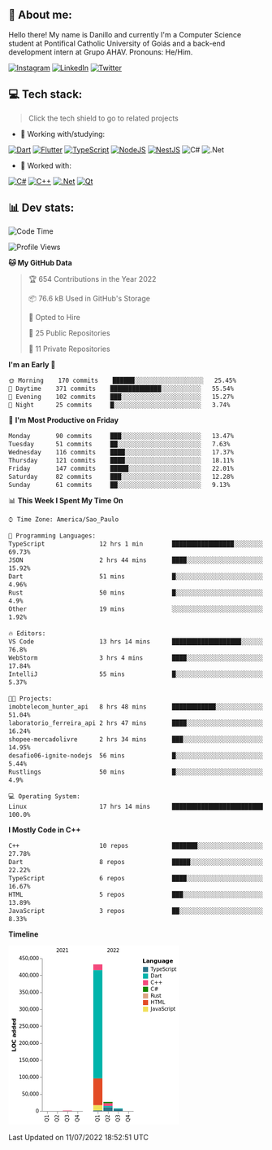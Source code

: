## 🌈 About me:
Hello there! My name is Danillo and currently I'm a Computer Science student at Pontifical Catholic University of Goiás and a back-end development intern at Grupo AHAV. Pronouns: He/Him.

[![Instagram](https://img.shields.io/badge/Instagram-%23E4405F.svg?logo=Instagram&logoColor=white)](https://instagram.com/danilloilggner) [![LinkedIn](https://img.shields.io/badge/LinkedIn-%230077B5.svg?logo=linkedin&logoColor=white)](https://linkedin.com/in/danilloism) [![Twitter](https://img.shields.io/badge/Twitter-%231DA1F2.svg?logo=Twitter&logoColor=white)](https://twitter.com/danilloism) 

## 💻 Tech stack:
> Click the tech shield to go to related projects

- 🔭 Working with/studying:

[![Dart](https://img.shields.io/badge/dart-%230175C2.svg?style=for-the-badge&logo=dart&logoColor=white)](https://github.com/danilloism/danilloism/blob/main/Flutter.md) [![Flutter](https://img.shields.io/badge/Flutter-%2302569B.svg?style=for-the-badge&logo=Flutter&logoColor=white)](https://github.com/danilloism/danilloism/blob/main/Flutter.md) [![TypeScript](https://img.shields.io/badge/typescript-%23007ACC.svg?style=for-the-badge&logo=typescript&logoColor=white)](https://github.com/danilloism/danilloism/blob/main/Typescript.md) [![NodeJS](https://img.shields.io/badge/node.js-6DA55F?style=for-the-badge&logo=node.js&logoColor=white)](https://github.com/danilloism/danilloism/blob/main/Node.js.md) [![NestJS](https://img.shields.io/badge/nestjs-%23E0234E.svg?style=for-the-badge&logo=nestjs&logoColor=white)](https://github.com/danilloism/danilloism/blob/main/Nest.js.md) ![C#](https://img.shields.io/badge/c%23-%23239120.svg?style=for-the-badge&logo=c-sharp&logoColor=white) ![.Net](https://img.shields.io/badge/.NET-5C2D91?style=for-the-badge&logo=.net&logoColor=white)
<!---
- 🌱 Currently learning:

![Vue.js](https://img.shields.io/badge/vuejs-%2335495e.svg?style=for-the-badge&logo=vuedotjs&logoColor=%234FC08D) ![Angular](https://img.shields.io/badge/angular-%23DD0031.svg?style=for-the-badge&logo=angular&logoColor=white)
--->
- 💫 Worked with:

[![C#](https://img.shields.io/badge/c%23-%23239120.svg?style=for-the-badge&logo=c-sharp&logoColor=white)](#) [![C++](https://img.shields.io/badge/c++-%2300599C.svg?style=for-the-badge&logo=c%2B%2B&logoColor=white)](https://github.com/danilloism/danilloism/blob/main/C%2B%2B.md) [![.Net](https://img.shields.io/badge/.NET-5C2D91?style=for-the-badge&logo=.net&logoColor=white)](#) [![Qt](https://img.shields.io/badge/Qt-%23217346.svg?style=for-the-badge&logo=Qt&logoColor=white)](https://github.com/danilloism/danilloism/blob/main/C%2B%2B.md)

## 📊 Dev stats:
<!---
[![](https://github-readme-stats.vercel.app/api?username=danilloism&theme=radical&hide_border=false&include_all_commits=false&count_private=false)](#)<br>
[![](https://github-readme-streak-stats.herokuapp.com/?user=danilloism&theme=radical&hide_border=false)](#)<br>
[![](https://github-readme-stats.vercel.app/api/top-langs/?username=danilloism&theme=radical&hide_border=false&include_all_commits=false&count_private=false&layout=compact)](#)<br>
--->
<!--START_SECTION:waka-->
![Code Time](http://img.shields.io/badge/Code%20Time-399%20hrs%2019%20mins-blue)

![Profile Views](http://img.shields.io/badge/Profile%20Views-2-blue)

**🐱 My GitHub Data** 

> 🏆 654 Contributions in the Year 2022
 > 
> 📦 76.6 kB Used in GitHub's Storage 
 > 
> 💼 Opted to Hire
 > 
> 📜 25 Public Repositories 
 > 
> 🔑 11 Private Repositories  
 > 
**I'm an Early 🐤** 

```text
🌞 Morning    170 commits    ██████░░░░░░░░░░░░░░░░░░░   25.45% 
🌆 Daytime    371 commits    ██████████████░░░░░░░░░░░   55.54% 
🌃 Evening    102 commits    ███░░░░░░░░░░░░░░░░░░░░░░   15.27% 
🌙 Night      25 commits     █░░░░░░░░░░░░░░░░░░░░░░░░   3.74%

```
📅 **I'm Most Productive on Friday** 

```text
Monday       90 commits     ███░░░░░░░░░░░░░░░░░░░░░░   13.47% 
Tuesday      51 commits     ██░░░░░░░░░░░░░░░░░░░░░░░   7.63% 
Wednesday    116 commits    ████░░░░░░░░░░░░░░░░░░░░░   17.37% 
Thursday     121 commits    ████░░░░░░░░░░░░░░░░░░░░░   18.11% 
Friday       147 commits    █████░░░░░░░░░░░░░░░░░░░░   22.01% 
Saturday     82 commits     ███░░░░░░░░░░░░░░░░░░░░░░   12.28% 
Sunday       61 commits     ██░░░░░░░░░░░░░░░░░░░░░░░   9.13%

```


📊 **This Week I Spent My Time On** 

```text
⌚︎ Time Zone: America/Sao_Paulo

💬 Programming Languages: 
TypeScript               12 hrs 1 min        █████████████████░░░░░░░░   69.73% 
JSON                     2 hrs 44 mins       ████░░░░░░░░░░░░░░░░░░░░░   15.92% 
Dart                     51 mins             █░░░░░░░░░░░░░░░░░░░░░░░░   4.96% 
Rust                     50 mins             █░░░░░░░░░░░░░░░░░░░░░░░░   4.9% 
Other                    19 mins             ░░░░░░░░░░░░░░░░░░░░░░░░░   1.92%

🔥 Editors: 
VS Code                  13 hrs 14 mins      ███████████████████░░░░░░   76.8% 
WebStorm                 3 hrs 4 mins        ████░░░░░░░░░░░░░░░░░░░░░   17.84% 
IntelliJ                 55 mins             █░░░░░░░░░░░░░░░░░░░░░░░░   5.37%

🐱‍💻 Projects: 
imobtelecom_hunter_api   8 hrs 48 mins       ████████████░░░░░░░░░░░░░   51.04% 
laboratorio_ferreira_api 2 hrs 47 mins       ████░░░░░░░░░░░░░░░░░░░░░   16.24% 
shopee-mercadolivre      2 hrs 34 mins       ███░░░░░░░░░░░░░░░░░░░░░░   14.95% 
desafio06-ignite-nodejs  56 mins             █░░░░░░░░░░░░░░░░░░░░░░░░   5.44% 
Rustlings                50 mins             █░░░░░░░░░░░░░░░░░░░░░░░░   4.9%

💻 Operating System: 
Linux                    17 hrs 14 mins      █████████████████████████   100.0%

```

**I Mostly Code in C++** 

```text
C++                      10 repos            ███████░░░░░░░░░░░░░░░░░░   27.78% 
Dart                     8 repos             █████░░░░░░░░░░░░░░░░░░░░   22.22% 
TypeScript               6 repos             ████░░░░░░░░░░░░░░░░░░░░░   16.67% 
HTML                     5 repos             ███░░░░░░░░░░░░░░░░░░░░░░   13.89% 
JavaScript               3 repos             ██░░░░░░░░░░░░░░░░░░░░░░░   8.33%

```


**Timeline**

![Chart not found](https://raw.githubusercontent.com/danilloism/danilloism/main/charts/bar_graph.png) 


 Last Updated on 11/07/2022 18:52:51 UTC
<!--END_SECTION:waka-->
